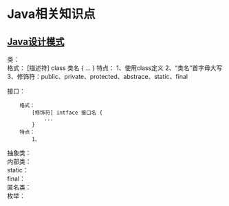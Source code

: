# Java相关知识点  

## [Java设计模式](https://github.com/KDDGit/JAVA/blob/master/JAVA%20Design%20Patterns/README.md) 


类：      
        格式：
            [描述符] class 类名 {
                ...
            }
        特点：
            1、使用class定义
            2、“类名”首字母大写
            3、修饰符：public、private、protected、abstrace、static、final
    

接口：     
    
        格式：
            [修饰符] intface 接口名 {
                ...
            }
        特点：
            1、
            
            
抽象类：        
内部类：        
static：     
final：      
匿名类：        
枚举：     
    


